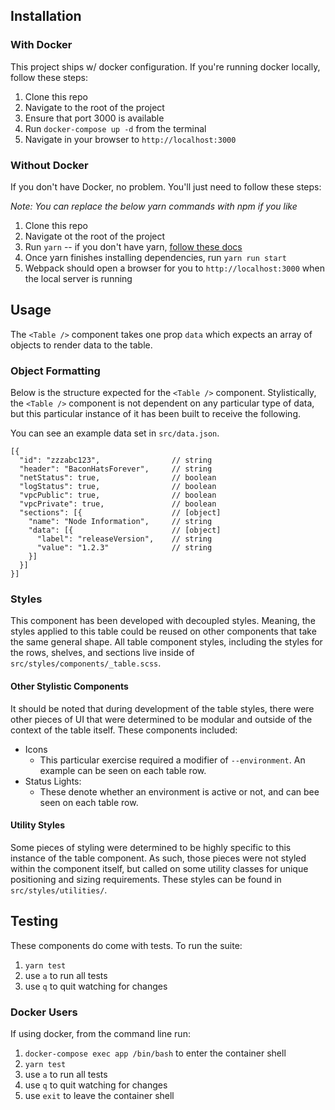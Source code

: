 ## Installation

### With Docker

This project ships w/ docker configuration. If you're running docker locally, follow these steps:

1. Clone this repo
2. Navigate to the root of the project
3. Ensure that port 3000 is available
4. Run `docker-compose up -d` from the terminal
5. Navigate in your browser to `http://localhost:3000`

### Without Docker

If you don't have Docker, no problem. You'll just need to follow these steps:

_Note: You can replace the below yarn commands with npm if you like_

1. Clone this repo
2. Navigate ot the root of the project
3. Run `yarn` -- if you don't have yarn, [follow these docs](https://yarnpkg.com/en/docs/install)
4. Once yarn finishes installing dependencies, run `yarn run start`
5. Webpack should open a browser for you to `http://localhost:3000` when the local server is running

## Usage

The `<Table />` component takes one prop `data` which expects an array of objects to render data to the table.

### Object Formatting

Below is the structure expected for the `<Table />` component. Stylistically, the `<Table />` component is not dependent on any particular type of data, but this particular instance of it has been built to receive the following.

You can see an example data set in `src/data.json`.

```
[{
  "id": "zzzabc123",                // string
  "header": "BaconHatsForever",     // string
  "netStatus": true,                // boolean
  "logStatus": true,                // boolean
  "vpcPublic": true,                // boolean
  "vpcPrivate": true,               // boolean
  "sections": [{                    // [object]
    "name": "Node Information",     // string
    "data": [{                      // [object]
      "label": "releaseVersion",    // string
      "value": "1.2.3"              // string
    }]
  }]
}]
```

### Styles

This component has been developed with decoupled styles. Meaning, the styles applied to this table could be reused on other components that take the same general shape. All table component styles, including the styles for the rows, shelves, and sections live inside of `src/styles/components/_table.scss`.

#### Other Stylistic Components

It should be noted that during development of the table styles, there were other pieces of UI that were determined to be modular and outside of the context of the table itself. These components included:

- Icons
  - This particular exercise required a modifier of `--environment`. An example can be seen on each table row.
- Status Lights: 
  - These denote whether an environment is active or not, and can bee seen on each table row.

#### Utility Styles

Some pieces of styling were determined to be highly specific to this instance of the table component. As such, those pieces were not styled within the component itself, but called on some utility classes for unique positioning and sizing requirements. These styles can be found in `src/styles/utilities/`.

## Testing

These components do come with tests. To run the suite:

1. `yarn test`
2. use `a` to run all tests
3. use `q` to quit watching for changes

### Docker Users

If using docker, from the command line run:

1. `docker-compose exec app /bin/bash` to enter the container shell
2. `yarn test`
3. use `a` to run all tests
4. use `q` to quit watching for changes
5. use `exit` to leave the container shell





